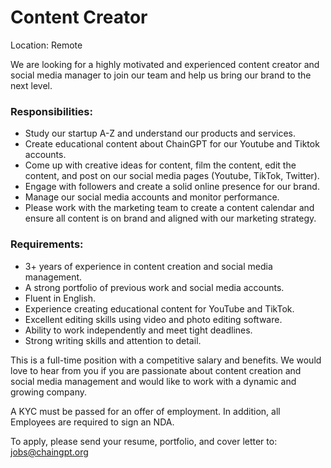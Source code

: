 # Content Creator

Location: Remote

We are looking for a highly motivated and experienced content creator and social media manager to join our team and help us bring our brand to the next level.

### Responsibilities:

* Study our startup A-Z and understand our products and services.
* Create educational content about ChainGPT for our Youtube and Tiktok accounts.
* Come up with creative ideas for content, film the content, edit the content, and post on our social media pages (Youtube, TikTok, Twitter).
* Engage with followers and create a solid online presence for our brand.
* Manage our social media accounts and monitor performance.
* Please work with the marketing team to create a content calendar and ensure all content is on brand and aligned with our marketing strategy.

### Requirements:

* 3+ years of experience in content creation and social media management.
* A strong portfolio of previous work and social media accounts.
* Fluent in English.
* Experience creating educational content for YouTube and TikTok.
* Excellent editing skills using video and photo editing software.
* Ability to work independently and meet tight deadlines.
* Strong writing skills and attention to detail.

This is a full-time position with a competitive salary and benefits. We would love to hear from you if you are passionate about content creation and social media management and would like to work with a dynamic and growing company.

A KYC must be passed for an offer of employment. In addition, all Employees are required to sign an NDA.

To apply, please send your resume, portfolio, and cover letter to: jobs@chaingpt.org&#x20;
